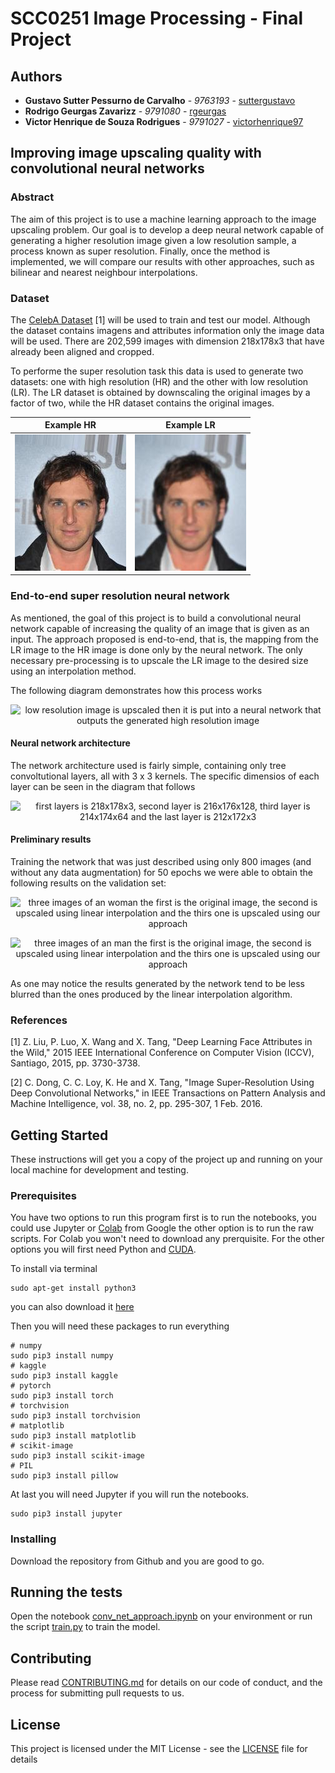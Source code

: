 # SCC0251 Image Processing - Final Project

## Authors

* **Gustavo Sutter Pessurno de Carvalho** - *9763193* - [suttergustavo](https://github.com/suttergustavo)
* **Rodrigo Geurgas Zavarizz** - *9791080* - [rgeurgas](https://github.com/rgeurgas)
* **Victor Henrique de Souza Rodrigues** - *9791027* - [victorhenrique97](https://github.com/victorhenrique97)

## Improving image upscaling quality with convolutional neural networks

### Abstract

The aim of this project is to use a machine learning approach to the image upscaling problem. Our goal is to develop a deep neural network capable of generating a higher resolution image given a low resolution sample, a process known as super resolution. Finally, once the method is implemented, we will compare our results with other approaches, such as bilinear and nearest neighbour interpolations.

### Dataset
The [CelebA Dataset](http://mmlab.ie.cuhk.edu.hk/projects/CelebA.html) [1] will be used to train and test our model. Although the dataset contains imagens and attributes information only the image data will be used. There are 202,599 images with dimension 218x178x3 that have already been aligned and cropped.

To performe the super resolution task this data is used to generate two datasets: one with high resolution (HR) and the other with low resolution (LR). The LR dataset is obtained by downscaling the original images by a factor of two, while the HR dataset contains the original images.

| Example HR| Example LR |
|--|--|
| ![high resolution image of an japanese executive](images/example_HR.jpg) | ![low resolution image of an japanese executive](images/example_LR.jpg)|

### End-to-end super resolution neural network

As mentioned, the goal of this project is to build a convolutional neural network capable of increasing the quality of an image that is given as an input. The approach proposed is end-to-end, that is, the mapping from the LR image to the HR image is done only by the neural network. The only necessary pre-processing is to upscale the LR image to the desired size using an interpolation method. 

The following diagram demonstrates how this process works

<p align="center"> 
  <img alt="low resolution image is upscaled then it is put into a neural network that outputs the generated high resolution image" src="images/dip_flow.png">
</p>

#### Neural network architecture

The network architecture used is fairly simple, containing only tree convoltutional layers, all with 3 x 3 kernels. The specific dimensios of each layer can be seen in the diagram that follows

<p align="center">
  <img alt="first layers is 218x178x3, second layer is 216x176x128, third layer is 214x174x64 and the last layer is 212x172x3" src="images/net_arch.png">
</p>

#### Preliminary results

Training the network that was just described using only 800 images (and without any data augmentation) for 50 epochs we were able to obtain the following results on the validation set:

<p align="center">
  <img alt="three images of an woman the first is the original image, the second is upscaled using linear interpolation and the thirs one is upscaled using our approach" src="images/first_results/1.png">
</p>

<p align="center">
  <img alt="three images of an man the first is the original image, the second is upscaled using linear interpolation and the thirs one is upscaled using our approach" src="images/first_results/2.png">
</p>

As one may notice the results generated by the network tend to be less blurred than the ones produced by the linear interpolation algorithm.

### References

[1] Z. Liu, P. Luo, X. Wang and X. Tang, "Deep Learning Face Attributes in the Wild," 2015 IEEE International Conference on Computer Vision (ICCV), Santiago, 2015, pp. 3730-3738.

[2] C. Dong, C. C. Loy, K. He and X. Tang, "Image Super-Resolution Using Deep Convolutional Networks," in IEEE Transactions on Pattern Analysis and Machine Intelligence, vol. 38, no. 2, pp. 295-307, 1 Feb. 2016.

## Getting Started

These instructions will get you a copy of the project up and running on your local machine for development and testing.

### Prerequisites

You have two options to run this program first is to run the notebooks, you could use Jupyter or [Colab](https://colab.research.google.com/) from Google the other option is to run the raw scripts. For Colab you won't need to download any prerquisite. For the other options you will first need Python and [CUDA](https://developer.nvidia.com/cuda-10.0-download-archive).

To install via terminal
```
sudo apt-get install python3
```
you can also download it [here](https://www.python.org/downloads/)

Then you will need these packages to run everything
```
# numpy
sudo pip3 install numpy
# kaggle
sudo pip3 install kaggle
# pytorch
sudo pip3 install torch
# torchvision
sudo pip3 install torchvision
# matplotlib
sudo pip3 install matplotlib
# scikit-image
sudo pip3 install scikit-image
# PIL
sudo pip3 install pillow
```

At last you will need Jupyter if you will run the notebooks.
```
sudo pip3 install jupyter
```

### Installing

Download the repository from Github and you are good to go.

## Running the tests

Open the notebook [conv_net_approach.ipynb](notebooks/conv_net_approach.ipynb) on your environment or run the script [train.py](src/train.py) to train the model.

## Contributing

Please read [CONTRIBUTING.md](CONTRIBUTING.md) for details on our code of conduct, and the process for submitting pull requests to us.

## License

This project is licensed under the MIT License - see the [LICENSE](LICENSE) file for details
